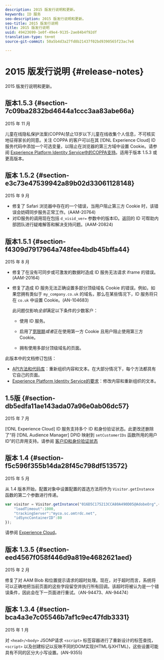 ```yaml
---
description: 2015 版发行说明和更新。
keywords: ID 服务
seo-description: 2015 版发行说明和更新。
seo-title: 2015 版发行说明
title: 2015 版发行说明
uuid: 49423699-1e0f-49e4-9135-2ae84b4f92df
translation-type: tm+mt
source-git-commit: 50a5b4d3a27fd8b21437f02bd9390565f23ac7e6

---
```



# 2015 版发行说明 {#release-notes}

2015 版发行说明和更新。

## 版本1.5.3 {#section-7c09ba2832bd4644a1ccc3aa83abe66a}

2015 年 11 月

儿童在线隐私保护法案(COPPA)禁止13岁以下儿童在线收集个人信息，不可核实地征得家长的同意。关注 COPPA 的客户可以在其 [!DNL Experience Cloud] ID 服务代码中添加一个可选变量，以阻止在浏览器的第三方域中设置 Cookie。请参阅 [Experience Platform Identity Service中的COPPA支持](../reference/coppa.md#concept-d7ddf81bebd74f129661fcec1ca19413)。适用于版本 1.5.3 或更高版本。

## 版本 1.5.2 {#section-e3c73e47539942a89b02d33061128148}

2015 年 9 月

* 修复了 Safari 浏览器中存在的一个错误，当用户阻止第三方 Cookie 时，该错误会妨碍同步服务正常工作。(AAM-20764)
* 对ID服务的调用现在包括 `d_visid_ver=` 参数中的版本ID。返回的 ID 可帮助内部团队进行疑难解答和解决支持问题。(AAM-20824)

## 版本1.5.1 {#section-f4309d7917964a748fee4bdb45bffa44}

2015 年 8 月

* 修复了在没有可同步或可激发的数据时造成 ID 服务无法请求 iframe 的错误。(AAM-20164)
* 修复了造成 ID 服务无法正确设置多部分顶级域名 Cookie 的错误。例如，如果您拥有类似于 `my_company.co.uk` 的域名，那么在某些情况下，ID 服务将只在 `co.uk` 中设置 Cookie。(AN-104683)

   此问题仅影响*全部*满足以下条件的少数客户：

   * 使用 ID 服务。
   * 启用了[宽限期](../reference/analytics-reference/grace-period.md)*或者*正在使用第一方 Cookie 且用户阻止使用第三方 Cookie。

   * 拥有使用多部分顶级域名的页面。

此版本中的文档修订包括：

* [API方法和代码库](../library/library.md#concept-ff27497375644a898d47984aefb21c97)：重新组织内容和文本。在大部分情况下，每个方法都具有它自己的页面。
* [Experience Platform Identity Service的要求](../reference/requirements.md)：修改内容和重新组织的文本。

## 1.5版 {#section-db5edfa11ae143ada07a96e0ab06dc57}

2015 年 7 月

[!DNL Experience Cloud] ID 服务支持多个 ID 和身份验证状态。此更改还删除了“将 [!DNL Audience Manager] DPID 映射到 `setCustomerIDs` 函数所用的用户 ID”的已弃用支持。请参阅 [客户ID和身份验证状态](../reference/authenticated-state.md)

## 版本 1.4 {#section-f5c596f355b14da28f45c798df513572}

2015 年 5 月

从 1.4 版本开始，配置对象中设置配置的首选方法将作为 `Visitor.getInstance` 函数的第二个参数进行传递。

```js
var visitor = Visitor.getInstance("016D5C175213CCA80A490D05@AdobeOrg",{ 
    "loadTimeout":1000, 
    "trackingServer":"myco.sc.omtrdc.net", 
    "idSyncContainerID":80 
});
```

请参阅 [Experience Cloud](../implementation-guides/setup-analytics.md#concept-9ebbea85cb844a15b557be572cd142fd)。

## 版本 1.3.5 {#section-eed4567f058f446d9a819e4682621aed}

2015 年 2 月

修复了对 AAM Blob 和位置提示请求的超时处理。现在，对于超时而言，系统将可以正确地把当前页面的这些字段留空并执行所有回调。该超时将被认为是一个错误条件，因此会在下一页面进行重试。（AN-94473、AN-94474）

## 版本 1.3.4 {#section-bca4a3e7c05546b7af1c9ec47fdb3331}

2015 年 1 月

对 `<head>/<body>` JSONP请求 `<script>` 标签容器进行了重新设计的标签查找， `<script>` 以及创建标记以反映不同的DOM实现(HTML与XHTML)，这些设置可能具有不同的区分大小写设置。(AN-9355)
